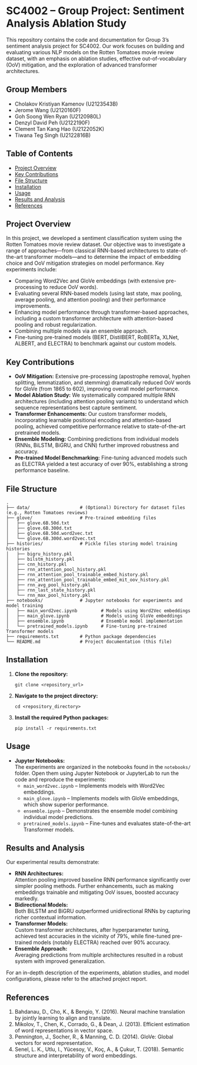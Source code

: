 # SC4002 – Group Project: Sentiment Analysis Ablation Study

This repository contains the code and documentation for Group 3’s sentiment analysis project for SC4002. Our work focuses on building and evaluating various NLP models on the Rotten Tomatoes movie review dataset, with an emphasis on ablation studies, effective out-of-vocabulary (OoV) mitigation, and the exploration of advanced transformer architectures.

## Group Members
- Cholakov Kristiyan Kamenov (U2123543B)
- Jerome Wang (U2120160F)
- Goh Soong Wen Ryan (U2120980L)
- Denzyl David Peh (U2122190F)
- Clement Tan Kang Hao (U2122052K)
- Tiwana Teg Singh (U2122816B)

## Table of Contents
- [Project Overview](#project-overview)
- [Key Contributions](#key-contributions)
- [File Structure](#file-structure)
- [Installation](#installation)
- [Usage](#usage)
- [Results and Analysis](#results-and-analysis)
- [References](#references)

## Project Overview
In this project, we developed a sentiment classification system using the Rotten Tomatoes movie review dataset. Our objective was to investigate a range of approaches—from classical RNN-based architectures to state-of-the-art transformer models—and to determine the impact of embedding choice and OoV mitigation strategies on model performance. Key experiments include:
- Comparing Word2Vec and GloVe embeddings (with extensive pre-processing to reduce OoV words).
- Evaluating several RNN-based models (using last state, max pooling, average pooling, and attention pooling) and their performance improvements.
- Enhancing model performance through transformer-based approaches, including a custom transformer architecture with attention-based pooling and robust regularization.
- Combining multiple models via an ensemble approach.
- Fine-tuning pre-trained models (BERT, DistilBERT, RoBERTa, XLNet, ALBERT, and ELECTRA) to benchmark against our custom models.

## Key Contributions
- **OoV Mitigation:** Extensive pre-processing (apostrophe removal, hyphen splitting, lemmatization, and stemming) dramatically reduced OoV words for GloVe (from 1865 to 602), improving overall model performance.
- **Model Ablation Study:** We systematically compared multiple RNN architectures (including attention pooling variants) to understand which sequence representations best capture sentiment.
- **Transformer Enhancements:** Our custom transformer models, incorporating learnable positional encoding and attention-based pooling, achieved competitive performance relative to state-of-the-art pretrained models.
- **Ensemble Modeling:** Combining predictions from individual models (RNNs, BiLSTM, BiGRU, and CNN) further improved robustness and accuracy.
- **Pre-trained Model Benchmarking:** Fine-tuning advanced models such as ELECTRA yielded a test accuracy of over 90%, establishing a strong performance baseline.

## File Structure
```
.
├── data/                   # (Optional) Directory for dataset files (e.g., Rotten Tomatoes reviews)
├── glove/                  # Pre-trained embedding files
│   ├── glove.6B.50d.txt
│   ├── glove.6B.300d.txt
│   ├── glove.6B.50d.word2vec.txt
│   └── glove.6B.300d.word2vec.txt
├── histories/              # Pickle files storing model training histories
│   ├── bigru_history.pkl
│   ├── bilstm_history.pkl
│   ├── cnn_history.pkl
│   ├── rnn_attention_pool_history.pkl
│   ├── rnn_attention_pool_trainable_embed_history.pkl
│   ├── rnn_attention_pool_trainable_embed_mit_oov_history.pkl
│   ├── rnn_avg_pool_history.pkl
│   ├── rnn_last_state_history.pkl
│   └── rnn_max_pool_history.pkl
├── notebooks/              # Jupyter notebooks for experiments and model training
│   ├── main_word2vec.ipynb         # Models using Word2Vec embeddings
│   ├── main_glove.ipynb            # Models using GloVe embeddings
│   ├── ensemble.ipynb              # Ensemble model implementation
│   └── pretrained_models.ipynb     # Fine-tuning pre-trained Transformer models
├── requirements.txt        # Python package dependencies
└── README.md               # Project documentation (this file)
```

## Installation
1. **Clone the repository:**
   ```
   git clone <repository_url>
   ```
2. **Navigate to the project directory:**
   ```
   cd <repository_directory>
   ```
3. **Install the required Python packages:**
   ```
   pip install -r requirements.txt
   ```

## Usage
- **Jupyter Notebooks:**  
  The experiments are organized in the notebooks found in the `notebooks/` folder. Open them using Jupyter Notebook or JupyterLab to run the code and reproduce the experiments:
  - `main_word2vec.ipynb` – Implements models with Word2Vec embeddings.
  - `main_glove.ipynb` – Implements models with GloVe embeddings, which show superior performance.
  - `ensemble.ipynb` – Demonstrates the ensemble model combining individual model predictions.
  - `pretrained_models.ipynb` – Fine-tunes and evaluates state-of-the-art Transformer models.

## Results and Analysis
Our experimental results demonstrate:
- **RNN Architectures:**  
  Attention pooling improved baseline RNN performance significantly over simpler pooling methods. Further enhancements, such as making embeddings trainable and mitigating OoV issues, boosted accuracy markedly.
- **Bidirectional Models:**  
  Both BiLSTM and BiGRU outperformed unidirectional RNNs by capturing richer contextual information.
- **Transformer Models:**  
  Custom transformer architectures, after hyperparameter tuning, achieved test accuracies in the vicinity of 79%, while fine-tuned pre-trained models (notably ELECTRA) reached over 90% accuracy.
- **Ensemble Approach:**  
  Averaging predictions from multiple architectures resulted in a robust system with improved generalization.
  
For an in-depth description of the experiments, ablation studies, and model configurations, please refer to the attached project report.

## References
1. Bahdanau, D., Cho, K., & Bengio, Y. (2016). Neural machine translation by jointly learning to align and translate.
2. Mikolov, T., Chen, K., Corrado, G., & Dean, J. (2013). Efficient estimation of word representations in vector space.
3. Pennington, J., Socher, R., & Manning, C. D. (2014). GloVe: Global vectors for word representation.
4. Senel, L. K., Utlu, I., Yücesoy, V., Koç, A., & Çukur, T. (2018). Semantic structure and interpretability of word embeddings.
